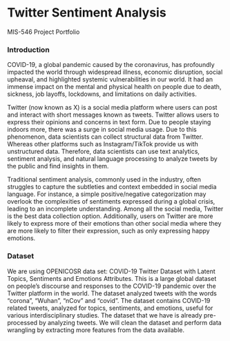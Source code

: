 # Twitter Sentiment Analysis
MIS-546 Project Portfolio 

### Introduction
COVID-19, a global pandemic caused by the coronavirus, has profoundly impacted the world through widespread illness, economic disruption, social upheaval, and highlighted systemic vulnerabilities in our world. It had an immense impact on the mental and physical health on people due to death, sickness, job layoffs, lockdowns, and limitations on daily activities.  

Twitter (now known as X) is a social media platform where users can post and interact with short messages known as tweets. Twitter allows users to express their opinions and concerns in text form. Due to people staying indoors more, there was a surge in social media usage. Due to this phenomenon, data scientists can collect structural data from Twitter. Whereas other platforms such as Instagram/TikTok provide us with unstructured data. Therefore, data scientists can use text analytics, sentiment analysis, and natural language processing to analyze tweets by the public and find insights in them.  

Traditional sentiment analysis, commonly used in the industry, often struggles to capture the subtleties and context embedded in social media language. For instance, a simple positive/negative categorization may overlook the complexities of sentiments expressed during a global crisis, leading to an incomplete understanding. Among all the social media, Twitter is the best data collection option. Additionally, users on Twitter are more likely to express more of their emotions than other social media where they are more likely to filter their expression, such as only expressing happy emotions. 

### Dataset
We are using OPENICOSR data set: COVID-19 Twitter Dataset with Latent Topics, Sentiments and Emotions Attributes. This is a large global dataset on people’s discourse and responses to the COVID-19 pandemic over the Twitter platform in the world. The dataset analyzed tweets with the words “corona”, “Wuhan”, “nCov” and “covid”. The dataset contains COVID-19 related tweets, analyzed for topics, sentiments, and emotions, useful for various interdisciplinary studies. The dataset that we have is already pre-processed by analyzing tweets. We will clean the dataset and perform data wrangling by extracting more features from the data available. 

